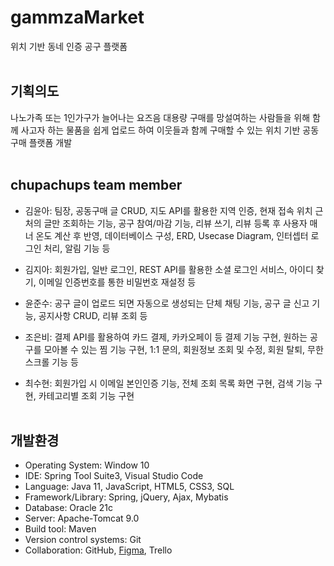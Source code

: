 # gammzaMarket
위치 기반 동네 인증 공구 플랫폼
<br><br>


## 기획의도
나노가족 또는 1인가구가 늘어나는 요즈음 대용량 구매를 망설여하는 사람들을 위해 
함께 사고자 하는 물품을 쉽게 업로드 하여 이웃들과 함께 구매할 수 있는 위치 기반 공동구매 플랫폼 개발
<br><br>


## chupachups team member
- 김윤아: 팀장, 공동구매 글 CRUD, 지도 API를 활용한 지역 인증, 현재 접속 위치 근처의 글만 조회하는 기능, 공구 참여/마감 기능, 리뷰 쓰기, 리뷰 등록 후 사용자 매너 온도 계산 후 반영, 데이터베이스 구성, ERD, Usecase Diagram, 인터셉터 로그인 처리, 알림 기능 등

- 김지아: 회원가입, 일반 로그인, REST API를 활용한 소셜 로그인 서비스, 아이디 찾기, 이메일 인증번호를 통한 비밀번호 재설정 등

- 윤준수: 공구 글이 업로드 되면 자동으로 생성되는 단체 채팅 기능, 공구 글 신고 기능, 공지사항 CRUD, 리뷰 조회 등

- 조은비: 결제 API를 활용하여 카드 결제, 카카오페이 등 결제 기능 구현, 원하는 공구를 모아볼 수 있는 찜 기능 구현, 1:1 문의, 회원정보 조회 및 수정, 회원 탈퇴, 무한스크롤 기능 등

- 최수현: 회원가입 시 이메일 본인인증 기능, 전체 조회 목록 화면 구현, 검색 기능 구현, 카테고리별 조회 기능 구현
<br><br>


## 개발환경
* Operating System: Window 10
* IDE: Spring Tool Suite3, Visual Studio Code
* Language: Java 11, JavaScript, HTML5, CSS3, SQL
* Framework/Library: Spring, jQuery, Ajax, Mybatis
* Database: Oracle 21c
* Server: Apache-Tomcat 9.0
* Build tool: Maven
* Version control systems: Git
* Collaboration: GitHub, <a href="https://www.figma.com/file/3rYgDfOW5JsjZ1JuCJFByb/gamza?type=design&node-id=0%3A1&mode=design&t=6GMxvc00MQyqEXkr-1">Figma</a>, Trello













